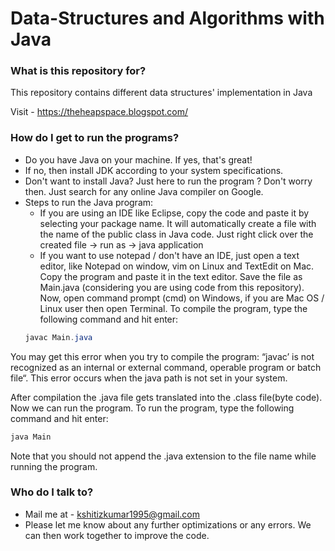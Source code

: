 # Data-Structures and Algorithms with Java

### What is this repository for? ###

This repository contains different data structures' implementation in Java

Visit - https://theheapspace.blogspot.com/

### How do I get to run the programs? ###

* Do you have Java on your machine. If yes, that's great! 
* If no, then install JDK according to your system specifications.
* Don't want to install Java? Just here to run the program ? Don't worry then. Just search for any online Java compiler on Google.
* Steps to run the Java program:
  * If you are using an IDE like Eclipse, copy the code and paste it by selecting your package name. It will automatically create a file with the name of the public class in Java code. Just right click over the created file -> run as -> java application
  * If you want to use notepad / don't have an IDE, just open a text editor, like Notepad on window, vim on Linux and TextEdit on Mac. Copy the program and paste it in the text editor. Save the file as Main.java (considering you are using code from this repository). Now, open command prompt (cmd) on Windows, if you are Mac OS / Linux user then open Terminal. 
  To compile the program, type the following command and hit enter:
  ```java
  javac Main.java
  ```
  
You may get this error when you try to compile the program: “javac’ is not recognized as an internal or external command, operable program or batch file“. This error occurs when the java path is not set in your system.

After compilation the .java file gets translated into the .class file(byte code). Now we can run the program. To run the program, type the following command and hit enter:
```java
java Main
```

Note that you should not append the .java extension to the file name while running the program.

### Who do I talk to? ###

* Mail me at - kshitizkumar1995@gmail.com 
* Please let me know about any further optimizations or any errors. We can then work together to improve the code.
